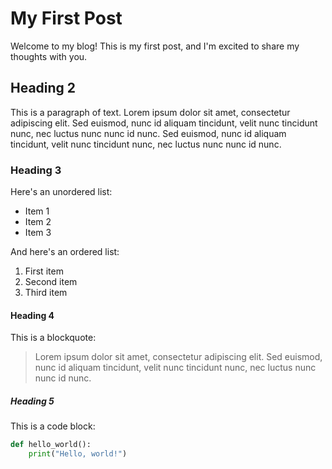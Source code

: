 # My First Post

Welcome to my blog! This is my first post, and I'm excited to share my thoughts with you.

## Heading 2

This is a paragraph of text. Lorem ipsum dolor sit amet, consectetur adipiscing elit. Sed euismod, nunc id aliquam tincidunt, velit nunc tincidunt nunc, nec luctus nunc nunc id nunc. Sed euismod, nunc id aliquam tincidunt, velit nunc tincidunt nunc, nec luctus nunc nunc id nunc.

### Heading 3

Here's an unordered list:

- Item 1
- Item 2
- Item 3

And here's an ordered list:

1. First item
2. Second item
3. Third item

#### Heading 4

This is a blockquote:

> Lorem ipsum dolor sit amet, consectetur adipiscing elit. Sed euismod, nunc id aliquam tincidunt, velit nunc tincidunt nunc, nec luctus nunc nunc id nunc.

##### Heading 5

This is a code block:

```python
def hello_world():
	print("Hello, world!")
```
